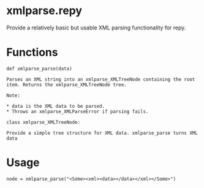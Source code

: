 # xmlparse.repy

Provide a relatively basic but usable XML parsing functionality for repy.

# Functions

```
def xmlparse_parse(data)
```
    Parses an XML string into an xmlparse_XMLTreeNode containing the root item. Returns the xmlparse_XMLTreeNode tree.

    Note:

    * data is the XML data to be parsed.
    * Throws an xmlparse_XMLParseError if parsing fails.


```
class xmlparse_XMLTreeNode:
```
    Provide a simple tree structure for XML data. xmlparse_parse turns XML data 

# Usage

```
node = xmlparse_parse("<Some><xml><data></data></xml></Some>")
```